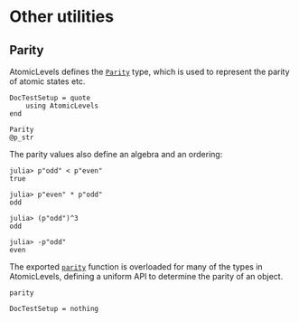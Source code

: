 # Other utilities

## Parity

AtomicLevels defines the [`Parity`](@ref) type, which is used to represent the parity of
atomic states etc.

```@meta
DocTestSetup = quote
    using AtomicLevels
end
```

```@docs
Parity
@p_str
```

The parity values also define an algebra and an ordering:

```jldoctest
julia> p"odd" < p"even"
true

julia> p"even" * p"odd"
odd

julia> (p"odd")^3
odd

julia> -p"odd"
even
```

The exported [`parity`](@ref) function is overloaded for many of the types in AtomicLevels,
defining a uniform API to determine the parity of an object.

```@docs
parity
```

```@meta
DocTestSetup = nothing
```
